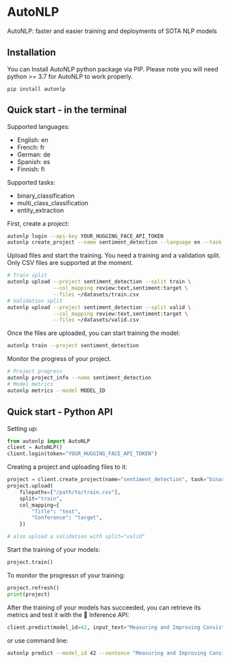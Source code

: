 # AutoNLP

AutoNLP: faster and easier training and deployments of SOTA NLP models

## Installation

You can Install AutoNLP python package via PIP. Please note you will need python >= 3.7 for AutoNLP to work properly.

    pip install autonlp

## Quick start - in the terminal

Supported languages:

- English: en
- French: fr
- German: de
- Spanish: es
- Finnish: fi

Supported tasks:

- binary_classification
- multi_class_classification
- entity_extraction

First, create a project:

```bash
autonlp login --api-key YOUR_HUGGING_FACE_API_TOKEN
autonlp create_project --name sentiment_detection --language en --task binary_classification
```

Upload files and start the training. You need a training and a validation split. Only CSV files are supported at the moment.
```bash
# Train split
autonlp upload --project sentiment_detection --split train \
               --col_mapping review:text,sentiment:target \
               --files ~/datasets/train.csv
# Validation split
autonlp upload --project sentiment_detection --split valid \
               --col_mapping review:text,sentiment:target \
               --files ~/datasets/valid.csv
```

Once the files are uploaded, you can start training the model:
```bash
autonlp train --project sentiment_detection
```

Monitor the progress of your project.
```bash
# Project progress
autonlp project_info --name sentiment_detection
# Model metrics
autonlp metrics --model MODEL_ID
```

## Quick start - Python API

Setting up:
```python
from autonlp import AutoNLP
client = AutoNLP()
client.login(token="YOUR_HUGGING_FACE_API_TOKEN")
```

Creating a project and uploading files to it:
```python
project = client.create_project(name="sentiment_detection", task="binary_classification", language="en")
project.upload(
    filepaths=["/path/to/train.csv"],
    split="train",
    col_mapping={
        "Title": "text",
        "Conference": "target",
    })

# also upload a validation with split="valid"
```

Start the training of your models:
```python
project.train()
```

To monitor the progressn of your training:
```python
project.refresh()
print(project)
```

After the training of your models has succeeded, you can retrieve its metrics and test it with the 🤗 Inference API:

```python
client.predict(model_id=42, input_text="Measuring and Improving Consistency in Pretrained Language Models")
```

or use command line:

```bash
autonlp predict --model_id 42 --sentence "Measuring and Improving Consistency in Pretrained Language Models"
```
